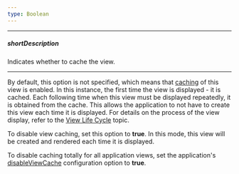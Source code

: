 ```yaml
---
type: Boolean
---
```

---
##### shortDescription
Indicates whether to cache the view.

---
By default, this option is not specified, which means that [caching](/api-reference/40%20SPA%20Framework/HtmlApplication/1%20Configuration/viewCache.md '/Documentation/ApiReference/SPA_Framework/HtmlApplication/Configuration/#viewCache') of this view is enabled. In this instance, the first time the view is displayed - it is cached. Each following time when this view must be displayed repeatedly, it is obtained from the cache. This allows the application to not have to create this view each time it is displayed. For details on the process of the view display, refer to the [View Life Cycle](/Documentation/17_2/Guide/SPA_Framework/Views_and_Layouts/#View_Life_Cycle) topic.

To disable view caching, set this option to **true**. In this mode, this view will be created and rendered each time it is displayed.

To disable caching totally for all application views, set the application's [disableViewCache](/api-reference/40%20SPA%20Framework/HtmlApplication/1%20Configuration/disableViewCache.md '/Documentation/ApiReference/SPA_Framework/HtmlApplication/Configuration/#disableViewCache') configuration option to **true**.